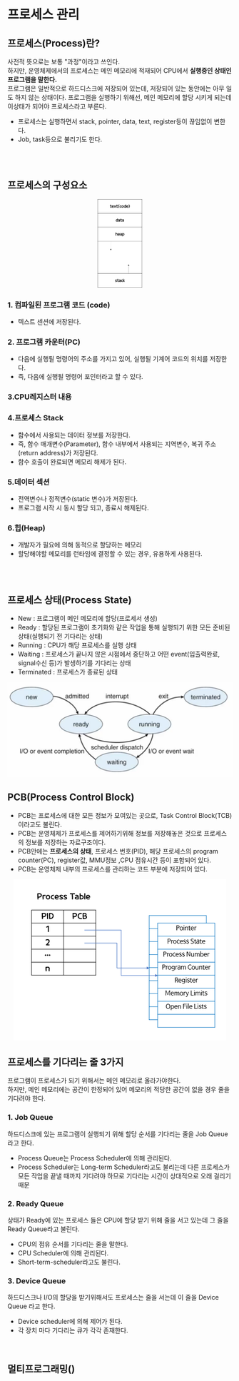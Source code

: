 # 프로세스 관리

## 프로세스(Process)란?
사전적 뜻으로는 보통 "과정"이라고 쓰인다.   
하지만, 운영체제에서의 프로세스는 메인 메모리에 적재되어 CPU에서 **실행중인 상태인 프로그램을 말한다.**   
프로그램은 일반적으로 하드디스크에 저장되어 있는데, 저장되어 있는 동안에는 아무 일도 하지 않는 상태이다. 
프로그램을 실행하기 위해선, 메인 메모리에 할당 시키게 되는데 이상태가 되어야 프로세스라고 부른다.    
- 프로세스는 실행하면서 stack, pointer, data, text, register등이 끊임없이 변한다.
- Job, task등으로 불리기도 한다.

<br></br>
## 프로세스의 구성요소
<p align = center><img src="../images/3.OS_and_General_Knowledge/3-1.ProcessElement.png" width = "20%" height="20%"></p>

### 1. 컴파일된 프로그램 코드 (code)
 - 텍스트 센션에 저장된다. 

### 2. 프로그램 카운터(PC)
 - 다음에 실행될 명령어의 주소를 가지고 있어, 실행될 기계어 코드의 위치를 저장한다. 
 - 즉, 다음에 실행될 명령어 포인터라고 할 수 있다. 

### 3.CPU레지스터 내용

### 4.프로세스 Stack
 - 함수에서 사용되는 데이터 정보를 저장한다. 
 - 즉, 함수 매개변수(Parameter), 함수 내부에서 사용되는 지역변수, 복귀 주소(return address)가 저장된다. 
 - 함수 호출이 완료되면 메모리 해제가 된다.

### 5.데이터 섹션
 - 전역변수나 정적변수(static 변수)가 저장된다.
 - 프로그램 시작 시 동시 할당 되고, 종료시 해제된다.

### 6.힙(Heap)
 - 개발자가 필요에 의해 동적으로 할당하는 메모리 
 - 할당해야할 메모리를 런타임에 결정할 수 있는 경우, 유용하게 사용된다.

<br></br>

## 프로세스 상태(Process State)
 - New : 프로그램이 메인 메모리에 할당(프로세서 생성)
 - Ready : 할당된 프로그램이 초기화와 같은 작업을 통해 실행되기 위한 모든 준비된 상태(실행되기 전 기다리는 상태)
 - Running : CPU가 해당 프로세스를 실행 상태
 - Waiting : 프로세스가 끝나지 않은 시점에서 중단하고 어떤 event(입출력완료, signal수신 등)가 발생하기를 기다리는 상태
 - Terminated : 프로세스가 종료된 상태

<p align = center><img src="../images/3.OS_and_General_Knowledge/3-2.ProcessState.png"></p>



## PCB(Process Control Block)
- PCB는 프로세스에 대한 모든 정보가 모여있는 곳으로, Task Control Block(TCB)이라고도 불린다.  
- PCB는 운영체제가 프로세스를 제어하기위해 정보를 저장해놓은 것으로 프로세스의 정보를 저장하는 자료구조이다. 
- PCB안에는 **프로세스의 상태**, 프로세스 번호(PID), 해당 프로세스의 program counter(PC), register값, MMU정보 ,CPU 점유시간 등이
포함되어 있다. 
- PCB는 운영체제 내부의 프로세스를 관리하는 코드 부분에 저장되어 있다.
<p align = center><img src="../images/3.OS_and_General_Knowledge/3-3.PCB_Table.png"></p>



## 프로세스를 기다리는 줄 3가지 
프로그램이 프로세스가 되기 위해서는 메인 메모리로 올라가야한다.      
하지만, 메인 메모리에는 공간이 한정되어 있어 메모리의 적당한 공간이 없을 경우 줄을 기다려야 한다. 

### 1. Job Queue
하드디스크에 있는 프로그램이 실행되기 위해  할당 순서를 기다리는 줄을 Job Queue라고 한다. 
 - Process Queue는 Process Scheduler에 의해 관리된다. 
 - Process Scheduler는 Long-term Scheduler라고도 불리는데 다른 프로세스가 모든 작업을 끝낼 때까지
   기다려야 하므로 기다리는 시간이 상대적으로 오래 걸리기 때문

### 2. Ready Queue
상태가 Ready에 있는 프로세스 들은 CPU에 할당 받기 위해 줄을 서고 있는데 그 줄을 Ready Queue라고 불린다.
 - CPU의 점유 순서를 기다리는 줄을 말한다.
 - CPU Scheduler에 의해 관리된다.
 - Short-term-scheduler라고도 불린다.

### 3. Device Queue
하드디스크나 I/O의 할당을 받기위해서도 프로세스는 줄을 서는데 이 줄을 Device Queue 라고 한다.
 - Device scheduler에 의해 제어가 된다.
 - 각 장치 마다 기다리는 큐가 각각 존재한다. 
 
<img>


## 멀티프로그래밍()


